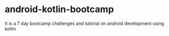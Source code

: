 # android-kotlin-bootcamp
It is a 7 day bootcamp challenges and tutorial on android development using kotlin
